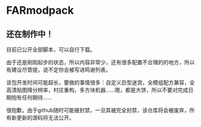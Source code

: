 # FARmodpack
## 还在制作中！
目前已公开全部脚本，可以自行下载。

由于还是刚刚起步的状态，所以内容非常少，还有很多配置不合理的的地方，所以有建议尽管提，说不定你会被写进鸣谢列表。

该包开发时间可能超长，要做的事情很多：自定义巨型迷宫，全模组配方兼容，全高清贴图降分辨率，村庄重构，多方块机器......嗯，都是大饼，所以不要对完成日期抱有任何期待......

很抱歉，由于github随时可能被封禁，一旦其被完全封禁，该仓库将会被废弃，所有新更新的源码将无法公开。
